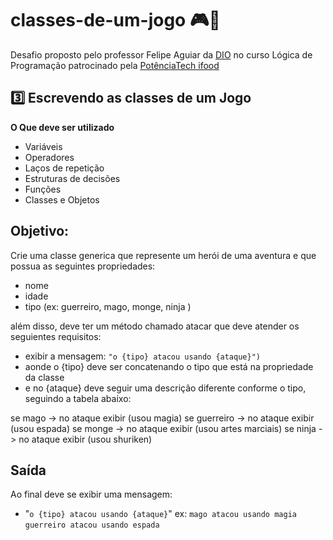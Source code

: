 # classes-de-um-jogo 🎮🦸
Desafio proposto pelo professor Felipe Aguiar da [DIO](https://www.dio.me) no curso Lógica de Programação patrocinado pela [PotênciaTech ifood](https://potenciatech.com.br)


## 3️⃣ Escrevendo as classes de um Jogo

**O Que deve ser utilizado**

- Variáveis
- Operadores
- Laços de repetição
- Estruturas de decisões
- Funções
- Classes e Objetos

## Objetivo:

Crie uma classe generica que represente um herói de uma aventura e que possua as seguintes propriedades:

- nome
- idade
- tipo (ex: guerreiro, mago, monge, ninja )

além disso, deve ter um método chamado atacar que deve atender os seguientes requisitos:

- exibir a mensagem: ``"o {tipo} atacou usando {ataque}")``
- aonde o {tipo} deve ser concatenando o tipo que está na propriedade da classe
- e no {ataque} deve seguir uma descrição diferente conforme o tipo, seguindo a tabela abaixo:

se mago -> no ataque exibir (usou magia)
se guerreiro -> no ataque exibir (usou espada)
se monge -> no ataque exibir (usou artes marciais)
se ninja -> no ataque exibir (usou shuriken)

## Saída

Ao final deve se exibir uma mensagem:

- "``o {tipo} atacou usando {ataque}``"
  ex: ``mago atacou usando magia``
  ``guerreiro atacou usando espada``